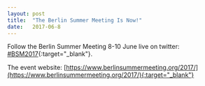 ```yaml
---
layout: post
title:  "The Berlin Summer Meeting Is Now!"
date:   2017-06-8    
---
```


Follow the Berlin Summer Meeting 8-10 June live on twitter: [#BSM2017](https://twitter.com/hashtag/bsm2017?f=tweets&vertical=default){:target="_blank"}.  

The event website: [https://www.berlinsummermeeting.org/2017/](https://www.berlinsummermeeting.org/2017/){:target="_blank"}